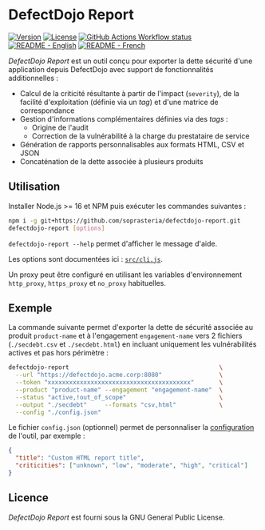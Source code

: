 # DefectDojo Report

[![Version](https://img.shields.io/github/package-json/v/soprasteria/defectdojo-report)](https://github.com/soprasteria/defectdojo-report/releases)
[![License](https://img.shields.io/github/license/soprasteria/defectdojo-report)](./LICENSE)
[![GitHub Actions Workflow status](https://github.com/soprasteria/defectdojo-report/actions/workflows/test.yml/badge.svg)](https://github.com/soprasteria/defectdojo-report/actions/workflows/test.yml)
[![README - English](https://img.shields.io/badge/readme-%F0%9F%87%AC%F0%9F%87%A7-blue)](./README.md)
[![README - French](https://img.shields.io/badge/readme-%F0%9F%87%AB%F0%9F%87%B7-blue)](./README_fr.md)

_DefectDojo Report_ est un outil conçu pour exporter la dette sécurité
d'une application depuis DefectDojo avec support de fonctionnalités
additionnelles :

- Calcul de la criticité résultante à partir de l'impact (`severity`), de la
  facilité d'exploitation (définie via un _tag_) et d'une matrice de
  correspondance
- Gestion d'informations complémentaires définies via des _tags_ :
  - Origine de l'audit
  - Correction de la vulnérabilité à la charge du prestataire de service
- Génération de rapports personnalisables aux formats HTML, CSV et JSON
- Concaténation de la dette associée à plusieurs produits

## Utilisation

Installer Node.js >= 16 et NPM puis exécuter les commandes suivantes :

```bash
npm i -g git+https://github.com/soprasteria/defectdojo-report.git
defectdojo-report [options]
```

`defectdojo-report --help` permet d'afficher le message d'aide.

Les options sont documentées ici : [`src/cli.js`](./src/cli.js#L38).

Un proxy peut être configuré en utilisant les variables d'environnement
`http_proxy`, `https_proxy` et `no_proxy` habituelles.

## Exemple

La commande suivante permet d'exporter la dette de sécurité associée au
produit `product-name` et à l'engagement `engagement-name` vers 2 fichiers
(`./secdebt.csv` et `./secdebt.html`) en incluant uniquement les vulnérabilités
actives et pas hors périmètre :

```bash
defectdojo-report                                          \
  --url "https://defectdojo.acme.corp:8080"                \
  --token "xxxxxxxxxxxxxxxxxxxxxxxxxxxxxxxxxxxxxxxx"       \
  --product "product-name" --engagement "engagement-name"  \
  --status "active,!out_of_scope"                          \
  --output "./secdebt"     --formats "csv,html"            \
  --config "./config.json"
```

Le fichier `config.json` (optionnel) permet de personnaliser la
[configuration](src/config.js#L12) de l'outil, par exemple :

```json
{
  "title": "Custom HTML report title",
  "criticities": ["unknown", "low", "moderate", "high", "critical"]
}
```

## Licence

_DefectDojo Report_ est fourni sous la GNU General Public License.
